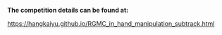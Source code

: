 **The competition details can be found at:**

https://hangkaiyu.github.io/RGMC_in_hand_manipulation_subtrack.html
